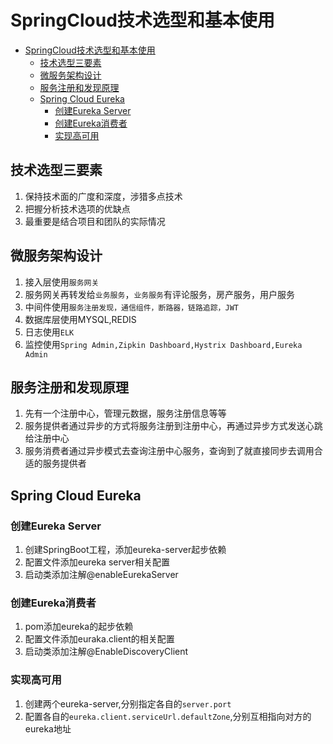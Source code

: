 # SpringCloud技术选型和基本使用
<!-- TOC -->

- [SpringCloud技术选型和基本使用](#springcloud%E6%8A%80%E6%9C%AF%E9%80%89%E5%9E%8B%E5%92%8C%E5%9F%BA%E6%9C%AC%E4%BD%BF%E7%94%A8)
    - [技术选型三要素](#%E6%8A%80%E6%9C%AF%E9%80%89%E5%9E%8B%E4%B8%89%E8%A6%81%E7%B4%A0)
    - [微服务架构设计](#%E5%BE%AE%E6%9C%8D%E5%8A%A1%E6%9E%B6%E6%9E%84%E8%AE%BE%E8%AE%A1)
    - [服务注册和发现原理](#%E6%9C%8D%E5%8A%A1%E6%B3%A8%E5%86%8C%E5%92%8C%E5%8F%91%E7%8E%B0%E5%8E%9F%E7%90%86)
    - [Spring Cloud Eureka](#spring-cloud-eureka)
        - [创建Eureka Server](#%E5%88%9B%E5%BB%BAeureka-server)
        - [创建Eureka消费者](#%E5%88%9B%E5%BB%BAeureka%E6%B6%88%E8%B4%B9%E8%80%85)
        - [实现高可用](#%E5%AE%9E%E7%8E%B0%E9%AB%98%E5%8F%AF%E7%94%A8)

<!-- /TOC -->
## 技术选型三要素
1. 保持技术面的广度和深度，涉猎多点技术
2. 把握分析技术选项的优缺点
3. 最重要是结合项目和团队的实际情况

## 微服务架构设计
1. 接入层使用`服务网关`
2. 服务网关再转发给`业务服务`，`业务服务`有评论服务，房产服务，用户服务
3. 中间件使用`服务注册发现，通信组件，断路器，链路追踪，JWT`
4. 数据库层使用MYSQL,REDIS
5. 日志使用`ELK`
6. 监控使用`Spring Admin,Zipkin Dashboard,Hystrix Dashboard,Eureka Admin`

## 服务注册和发现原理
1. 先有一个注册中心，管理元数据，服务注册信息等等
2. 服务提供者通过异步的方式将服务注册到注册中心，再通过异步方式发送心跳给注册中心
3. 服务消费者通过异步模式去查询注册中心服务，查询到了就直接同步去调用合适的服务提供者

## Spring Cloud Eureka
### 创建Eureka Server
1. 创建SpringBoot工程，添加eureka-server起步依赖
2. 配置文件添加eureka server相关配置
3. 启动类添加注解@enableEurekaServer

### 创建Eureka消费者
1. pom添加eureka的起步依赖
2. 配置文件添加euraka.client的相关配置
3. 启动类添加注解@EnableDiscoveryClient

### 实现高可用
1. 创建两个eureka-server,分别指定各自的`server.port`
2. 配置各自的`eureka.client.serviceUrl.defaultZone`,分别互相指向对方的eureka地址